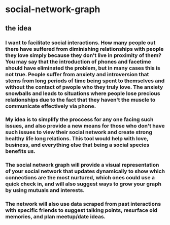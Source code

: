 # social-network-graph
## the idea
### I want to facilitate social interactions. How many people out there have suffered from diminishing relationships with people they love simply because they don't live in proximity of them? You may say that the introduction of phones and facetime should have eliminated the problem, but in many cases this is not true. People suffer from anxiety and introversion that stems from long periods of time being spent to themselves and without the contact of pwople who they truly love. The anxiety snowballs and leads to situations where people lose precious relationships due to the fact that they haven't the muscle to communicate effectively via phone. 

### My idea is to simplify the proccess for any one facing such issues, and also provide a new means for those who don't have such issues to view their social network and create strong healthy life long relations. This tool would help with love, business, and everything else that being a social species benefits us.

### The social network graph will provide a visual representation of your social network that updates dynamically to show which connections are the most nurtured, which ones could use a quick check in, and will also suggest ways to grow your graph by using mutuals and interests.

### The network will also use data scraped from past interactions with specific friends to suggest talking points, resurface old memories, and plan meetup/date ideas.